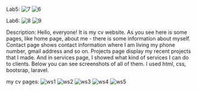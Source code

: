 

Lab5: 
![7](https://user-images.githubusercontent.com/75376014/111148910-6762c380-85b6-11eb-88fc-f3e6508cef47.png)
![6](https://user-images.githubusercontent.com/75376014/111148932-6c277780-85b6-11eb-9ca8-afdb9ff3751a.png)

Lab6:
![8](https://user-images.githubusercontent.com/75376014/111157666-59667000-85c1-11eb-9973-e2d0e4836406.png)
![9](https://user-images.githubusercontent.com/75376014/111157685-608d7e00-85c1-11eb-9ef2-5e3f2a571111.png)


Description: 
Hello, everyone! It is my cv website. As you see here is some pages, like home page, about me - there is some information about myself. Contact page shows contact information where I am living my phone number, gmail address and so on. Projects page display my recent projects that I made. And in services page, I showed what kind of services I can do to clients. Below you can see screenshots of all of them. I used html, css, bootsrap, laravel.

my cv pages:
![ws1](https://user-images.githubusercontent.com/75376014/108617767-2b1ec600-7443-11eb-9d91-6cb5351e580a.png)
![ws2](https://user-images.githubusercontent.com/75376014/108617771-3245d400-7443-11eb-8a78-3a58c3694636.png)
![ws3](https://user-images.githubusercontent.com/75376014/108617778-38d44b80-7443-11eb-964f-d98a69c8acee.png)
![ws4](https://user-images.githubusercontent.com/75376014/108617823-75a04280-7443-11eb-8f71-511b0bbecfc8.png)
![ws5](https://user-images.githubusercontent.com/75376014/108617829-7c2eba00-7443-11eb-92aa-69c711bbea47.png)
